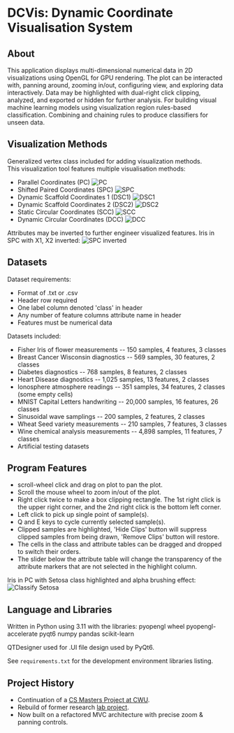 # DCVis: Dynamic Coordinate Visualisation System

## About

This application displays multi-dimensional numerical data in 2D visualizations using OpenGL for GPU rendering. The plot can be interacted with, panning around, zooming in/out, configuring view, and exploring data interactively. Data may be highlighted with dual-right click clipping, analyzed, and exported or hidden for further analysis. For building visual machine learning models using visualization region rules-based classification. Combining and chaining rules to produce classifiers for unseen data.

## Visualization Methods

Generalized vertex class included for adding visualization methods.  
This visualization tool features multiple visualisation methods:

- Parallel Coordinates (PC) ![PC](/screenshots/PC.png)
- Shifted Paired Coordinates (SPC) ![SPC](/screenshots/SPC.png)
- Dynamic Scaffold Coordinates 1 (DSC1) ![DSC1](/screenshots/DSC1.png)
- Dynamic Scaffold Coordinates 2 (DSC2) ![DSC2](/screenshots/DSC2.png)
- Static Circular Coordinates (SCC) ![SCC](/screenshots/SCC.png)
- Dynamic Circular Coordinates (DCC) ![DCC](/screenshots/DCC.png)

Attributes may be inverted to further engineer visualized features.
Iris in SPC with X1, X2 inverted:
![SPC inverted](/screenshots/SPC_INVERT_X1_X2.png)

## Datasets

Dataset requirements:

- Format of .txt or .csv
- Header row required
- One label column denoted 'class' in header
- Any number of feature columns attribute name in header
- Features must be numerical data

Datasets included:

- Fisher Iris of flower measurements -- 150 samples, 4 features, 3 classes
- Breast Cancer Wisconsin diagnostics -- 569 samples, 30 features, 2 classes
- Diabetes diagnostics -- 768 samples, 8 features, 2 classes
- Heart Disease diagnostics -- 1,025 samples, 13 features, 2 classes
- Ionosphere atmosphere readings -- 351 samples, 34 features, 2 classes (some empty cells)
- MNIST Capital Letters handwriting -- 20,000 samples, 16 features, 26 classes
- Sinusoidal wave samplings -- 200 samples, 2 features, 2 classes
- Wheat Seed variety measurements -- 210 samples, 7 features, 3 classes
- Wine chemical analysis measurements -- 4,898 samples, 11 features, 7 classes
- Artificial testing datasets

## Program Features

- scroll-wheel click and drag on plot to pan the plot.
- Scroll the mouse wheel to zoom in/out of the plot.
- Right click twice to make a box clipping rectangle. The 1st right click is the upper right corner, and the 2nd right click is the bottom left corner.
- Left click to pick up single point of sample(s).
- Q and E keys to cycle currently selected sample(s).
- Clipped samples are highlighted, 'Hide Clips' button will suppress clipped samples from being drawn, 'Remove Clips' button will restore.
- The cells in the class and attribute tables can be dragged and dropped to switch their orders.
- The slider below the attribute table will change the transparency of the attribute markers that are not selected in the highlight column.

Iris in PC with Setosa class highlighted and alpha brushing effect:
![Classify Setosa](/screenshots/IRIS_SETOSA_CLASSIFY.png)

## Language and Libraries

Written in Python using 3.11 with the libraries:
pyopengl wheel pyopengl-accelerate pyqt6 numpy pandas scikit-learn

QTDesigner used for .UI file design used by PyQt6.

See `requirements.txt` for the development environment libraries listing.

## Project History

- Continuation of a [CS Masters Project at CWU](https://github.com/Charles57-CWU/DSCVis).
- Rebuild of former research [lab project](https://github.com/CWU-VKD-LAB/DCVis).
- Now built on a refactored MVC architecture with precise zoom & panning controls.
